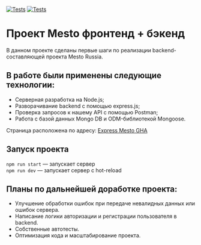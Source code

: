 [![Tests](../../actions/workflows/tests-13-sprint.yml/badge.svg)](../../actions/workflows/tests-13-sprint.yml) [![Tests](../../actions/workflows/tests-14-sprint.yml/badge.svg)](../../actions/workflows/tests-14-sprint.yml)
# Проект Mesto фронтенд + бэкенд

В данном проекте сделаны первые шаги по реализации backend-составляющей проекта Mesto Russia.

## В работе были применены следующие технологии:

* Серверная разработка на Node.js;
* Разворачивание backend с помощью express.js;
* Проверка запросов к нашему API с помощью Postman;
* Работа с базой данных Mongo DB и ODM-библиотекой Mongoose.


Страница расположена по адресу: [Express Mesto GHA](https://github.com/Racio-begin/express-mesto-gha/)

## Запуск проекта

`npm run start` — запускает сервер   
`npm run dev` — запускает сервер с hot-reload

## Планы по дальнейшей доработке проекта:

* Улучшение обработки ошибок при передаче невалидных данных или ошибок сервера.
* Написание логики авторизации и регистрации пользователя в backend.
* Собственные автотесты.
* Оптимизация кода и масштабирование проекта.
